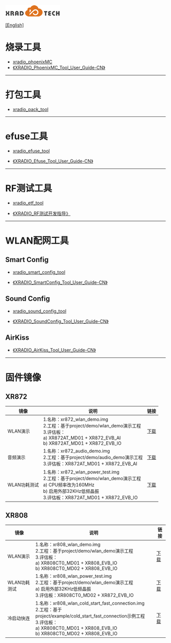 
![](../../images/XRADIOTECHLOGO.png)

[[English]](index-en.md)

# 烧录工具

* [xradio_phoenixMC](../../download/4.SDK/tools/xradio_phoenixMC_v3.0.1128b.zip)
* [《XRADIO_PhoenixMC_Tool_User_Guide-CN》](../../download/4.SDK/document/XRADIO_PhoenixMC_Tool_User_Guide-CN.pdf)

----

# 打包工具

* [xradio_pack_tool](../../download/4.SDK/tools/xradio_pack_tool_v1.11a.zip)

----

# efuse工具

* [xradio_efuse_tool](../../download/5.生产测试/xradio_efuse_tool_v2.0.0930-p1.zip)

* [《XRADIO_Efuse_Tool_User_Guide-CN》](../../download/2.产品指导/XRADIO_Efuse_Tool_User_Guide-CN.pdf)

----

# RF测试工具

* [xradio_etf_tool](../../download/2.产品指导/xradio_etf_tool_v1.0.7a_p3.zip)

* [《XRADIO_RF测试开发指导》](../../download/2.产品指导/XRADIO_RF测试开发指导_V1.0.pdf)

----

# WLAN配网工具

## Smart Config

* [xradio_smart_config_tool](../../download/4.SDK/tools/xradio_smart_config_tool_v1.1.1.zip)

* [《XRADIO_SmartConfig_Tool_User_Guide-CN》](../../download/4.SDK/document/XRADIO_SmartConfig_Tool_User_Guide-CN.pdf)


## Sound Config

* [xradio_sound_config_tool](../../download/4.SDK/tools/xradio_sound_config_tool_v1.1.2s.zip)

* [《XRADIO_SoundConfig_Tool_User_Guide-CN》](../../download/4.SDK/document/XRADIO_SoundConfig_Tool_User_Guide-CN.pdf)

## AirKiss
* [《XRADIO_AirKiss_Tool_User_Guide-CN》](../../download/4.SDK/document/XRADIO_AirKiss_Tool_User_Guide-CN.pdf)


----

# 固件镜像

## XR872

| 镜像 |说明 |链接|
| ---- | ---- | ---- |
| WLAN演示 |1.名称：xr872_wlan_demo.img<br>2.工程：基于project/demo/wlan_demo演示工程<br>3.评估板：<br>a) XR872AT_MD01 + XR872_EVB_AI<br>b) XR872AT_MD01 + XR872_EVB_IO| [下载](../../download/4.SDK/tools/xr872_wlan_demo_v1.0.2.img)|
| 音频演示 |1.名称：xr872_audio_demo.img<br>2.工程：基于project/demo/audio_demo演示工程<br>3.评估板：XR872AT_MD01 + XR872_EVB_AI| [下载](../../download/4.SDK/tools/xr872_audio_demo_v1.0.2.img)|
| WLAN功耗测试 |1.名称：xr872_wlan_power_test.img<br>2.工程：基于project/demo/wlan_demo演示工程<br>a) CPU频率改为160MHz<br>b) 启用外部32KHz低频晶振<br>3.评估板：XR872AT_MD01 + XR872_EVB_IO| [下载](../../download/4.SDK/tools/xr872_wlan_power_test_v1.0.2.img)|

## XR808

| 镜像 |说明 |链接|
| ---- | ---- | ---- |
| WLAN演示 |1.名称：xr808_wlan_demo.img<br>2.工程：基于project/demo/wlan_demo演示工程<br>3.评估板：<br>a) XR808CT0_MD01 + XR808_EVB_IO<br>b) XR808CT0_MD02 + XR808_EVB_IO| [下载](../../download/4.SDK/tools/xr808_wlan_demo_v1.0.2.img)|
| WLAN功耗测试 |1.名称：xr808_wlan_power_test.img<br>2.工程：基于project/demo/wlan_demo演示工程<br>a) 启用外部32KHz低频晶振<br>3.评估板：XR808CT0_MD02 + XR872_EVB_IO| [下载](../../download/4.SDK/tools/xr808_wlan_power_test_v1.0.2.img)|
| 冷启动快连 |1.名称：xr808_wlan_cold_start_fast_connection.img<br>2.工程：基于project/example/cold_start_fast_connection示例工程<br>3.评估板：<br>a) XR808CT0_MD01 + XR808_EVB_IO<br>b) XR808CT0_MD02 + XR808_EVB_IO| [下载](../../download/4.SDK/tools/xr808_wlan_cold_start_fast_connection_v1.0.2.img)|

